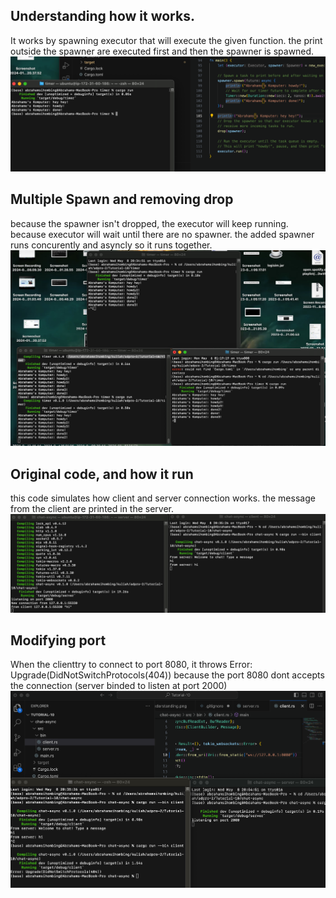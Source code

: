 ## Understanding how it works.
It works by spawning executor that will execute the given function. the print outside the spawner are executed first and then the spawner is spawned.
![Understanding how it works]( understanding.png "Understanding how it works")

## Multiple Spawn and removing drop
because the spawner isn't dropped, the executor will keep running. because executor will wait until there are no spawner. the added spawner runs concurently and asyncly so it runs together.
![Multiple Spawn and removing drop]( multiple-timer.png "Multiple Spawn and removing drop")

## Original code, and how it run
this code simulates how client and server connection works. the message from the client are printed in the server.
![Original code, and how it run]( 2-1.png "Original code, and how it run")

## Modifying port
When the clienttry to connect to port 8080, it throws Error: Upgrade(DidNotSwitchProtocols(404)) because the port 8080 dont accepts the connection (server binded to listen at port 2000)
![Modifying port]( 2-2.png "Modifying port")